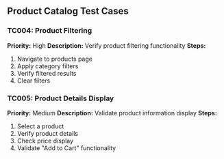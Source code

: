 ## Product Catalog Test Cases

### TC004: Product Filtering
**Priority:** High
**Description:** Verify product filtering functionality
**Steps:**
1. Navigate to products page
2. Apply category filters
3. Verify filtered results
4. Clear filters

### TC005: Product Details Display
**Priority:** Medium
**Description:** Validate product information display
**Steps:**
1. Select a product
2. Verify product details
3. Check price display
4. Validate "Add to Cart" functionality
